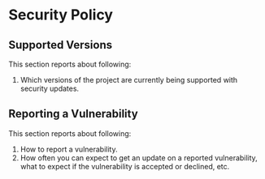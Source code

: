 # Security Policy

## Supported Versions

This section reports about following:

1. Which versions of the project are currently being supported with security updates.

## Reporting a Vulnerability

This section reports about following:

1. How to report a vulnerability.
2. How often you can expect to get an update on a
reported vulnerability, what to expect if the vulnerability is accepted or
declined, etc.
